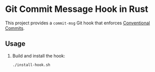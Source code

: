 # Git Commit Message Hook in Rust

This project provides a `commit-msg` Git hook that enforces [Conventional Commits](https://www.conventionalcommits.org).

## Usage

1. Build and install the hook:

   ```bash
   ./install-hook.sh
